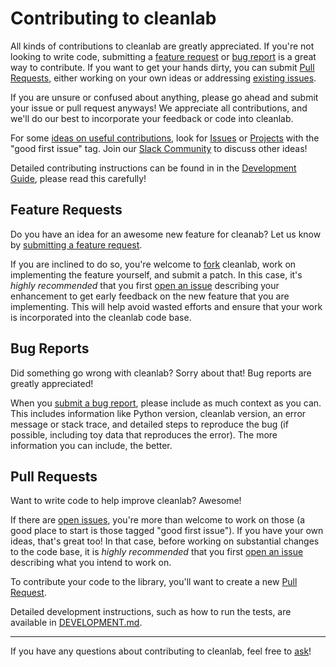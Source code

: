 # Contributing to cleanlab

All kinds of contributions to cleanlab are greatly appreciated. If you're not looking to write code, submitting a [feature request](#feature-requests) or
[bug report](#bug-reports) is a great way to contribute. If you want to get
your hands dirty, you can submit [Pull Requests](#pull-requests), either working on your
own ideas or addressing [existing issues][issues].

If you are unsure or confused about anything, please go ahead and submit your
issue or pull request anyways! We appreciate all contributions, and we'll do
our best to incorporate your feedback or code into cleanlab.

For some [ideas on useful contributions](https://github.com/cleanlab/cleanlab/wiki#ideas-for-contributing-to-cleanlab), look for [Issues](https://github.com/cleanlab/cleanlab/issues) or [Projects](https://github.com/cleanlab/cleanlab/projects) with the "good first issue" tag. Join our [Slack Community](https://cleanlab.ai/slack) to discuss other ideas!

Detailed contributing instructions can be found in in the [Development Guide](DEVELOPMENT.md), please read this carefully!
 

## Feature Requests

Do you have an idea for an awesome new feature for cleanab? Let us know by
[submitting a feature request][issue].

If you are inclined to do so, you're welcome to [fork][fork] cleanlab, work on
implementing the feature yourself, and submit a patch. In this case, it's
*highly recommended* that you first [open an issue][issue] describing your
enhancement to get early feedback on the new feature that you are implementing.
This will help avoid wasted efforts and ensure that your work is incorporated
into the cleanlab code base.

## Bug Reports

Did something go wrong with cleanlab? Sorry about that! Bug reports are greatly
appreciated!

When you [submit a bug report][issue], please include as much context as you
can. This includes information like Python version, cleanlab version, an error
message or stack trace, and detailed steps to reproduce the bug (if possible, including toy data that reproduces the error). The more information you can include, the better.

## Pull Requests

Want to write code to help improve cleanlab? Awesome!

If there are [open issues][issues], you're more than welcome to work on those (a good place to start is those tagged "good first issue"). If you have your own ideas, that's great too! In that case, before working on substantial changes to the code base, it is *highly recommended* that you first
[open an issue][issue] describing what you intend to work on.

To contribute your code to the library, you'll want to create a new [Pull Request][pr].

Detailed development instructions, such as how to run the tests, are available
in [DEVELOPMENT.md](DEVELOPMENT.md).

---

If you have any questions about contributing to cleanlab, feel free to
[ask][discussions]!

[issue]: https://github.com/cleanlab/cleanlab/issues/new
[issues]: https://github.com/cleanlab/cleanlab/issues
[fork]: https://github.com/cleanlab/cleanlab/fork
[pr]: https://github.com/cleanlab/cleanlab/pulls
[discussions]: https://github.com/cleanlab/cleanlab/discussions
